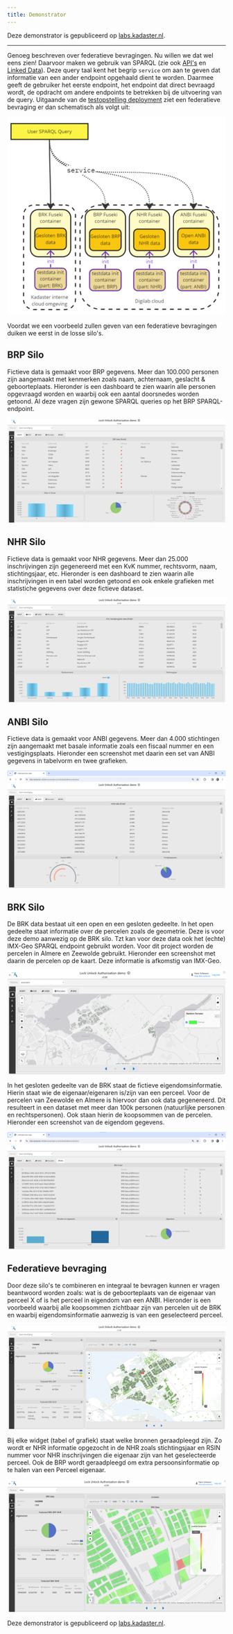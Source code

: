 ```yaml
---
title: Demonstrator
---
```

Deze demonstrator is gepubliceerd op <a
href="https://labs.kadaster.nl/demonstrators/unlocked/demonstrator"
target="_blank">labs.kadaster.nl</a>.

---

Genoeg beschreven over federatieve bevragingen. Nu willen we dat wel eens zien! Daarvoor maken we
gebruik van SPARQL (zie ook [API's](./apis.md) en [Linked Data](./linkeddata.md)). Deze query taal
kent het begrip `service` om aan te geven dat informatie van een ander endpoint opgehaald dient te
worden. Daarmee geeft de gebruiker het eerste endpoint, het endpoint dat direct bevraagd wordt, de
opdracht om andere endpoints te betrekken bij de uitvoering van de query. Uitgaande van de
[testopstelling deployment](./testopstelling.md#deployment) ziet een federatieve bevraging er dan
schematisch als volgt uit:

![Schematische SPARQL Query demo](images/testopstelling-federatieve-bevraging.png)

Voordat we een voorbeeld zullen geven van een federatieve bevragingen duiken we eerst in de losse
silo's. 

## BRP Silo

Fictieve data is gemaakt voor BRP gegevens. Meer dan 100.000 personen zijn aangemaakt met kenmerken
zoals naam, achternaam, geslacht & geboorteplaats. Hieronder is een dashboard te zien waarin alle
personen opgevraagd worden en waarbij ook een aantal doorsnedes worden getoond. Al deze vragen zijn
gewone SPARQL queries op het BRP SPARQL-endpoint.

![linked data in context](images/BRP-Data.png)

## NHR Silo

Fictieve data is gemaakt voor NHR gegevens. Meer dan 25.000 inschrijvingen zijn gegenereerd met een
KvK nummer, rechtsvorm, naam, stichtingsjaar, etc. Hieronder is een dashboard te zien waarin alle
inschrijvingen in een tabel worden getoond en ook enkele grafieken met statistiche gegevens over
deze fictieve dataset.

![linked data in context](images/NHR-Data.png)

## ANBI Silo

Fictieve data is gemaakt voor ANBI gegevens. Meer dan 4.000 stichtingen zijn aangemaakt met basale
informatie zoals een fiscaal nummer en een vestigingsplaats. Hieronder een screenshot met daarin een
set van ANBI gegevens in tabelvorm en twee grafieken.

![linked data in context](images/ANBI-Data.png)

## BRK Silo

De BRK data bestaat uit een open en een gesloten gedeelte. In het open gedeelte staat informatie
over de percelen zoals de geometrie. Deze is voor deze demo aanwezig op de BRK silo. Tzt kan voor
deze data ook het (echte) IMX-Geo SPARQL endpoint gebruikt worden. Voor dit project worden de
percelen in Almere en Zeewolde gebruikt. Hieronder een screenshot met daarin de percelen op de
kaart. Deze informatie is afkomstig van IMX-Geo.

![linked data in context](images/BRK-Data.png)

In het gesloten gedeelte van de BRK staat de fictieve eigendomsinformatie. Hierin staat wie de
eigenaar/eigenaren is/zijn van een perceel. Voor de percelen van Zeewolde en Almere is hiervoor dan
ook data gegenereerd. Dit resulteert in een dataset met meer dan 100k personen (natuurlijke personen en
rechtspersonen). Ook staan hierin de koopsommen van de percelen. Hieronder een screenshot van de
eigendom gegevens.

![BRK data](images/BRK-DataV2.png)


## Federatieve bevraging

Door deze silo's te combineren en integraal te bevragen kunnen er vragen beantwoord worden zoals:
wat is de geboorteplaats van de eigenaar van perceel X of is het perceel in eigendom van een ANBI.
Hieronder is een voorbeeld waarbij alle koopsommen zichtbaar zijn van percelen uit de BRK en waarbij
eigendomsinformatie aanwezig is van een geselecteerd perceel. 

![FDS](images/FDS-DataV2.png) 

Bij elke widget (tabel of grafiek) staat welke bronnen geraadpleegd zijn. Zo wordt er NHR
informatie opgezocht in de NHR zoals stichtingsjaar en RSIN nummer voor NHR inschrijvingen die
eigenaar zijn van het geselecteerde perceel. Ook de BRP wordt geraadpleegd om extra persoonsinformatie op te halen van een Perceel eigenaar. 

![FDS](images/FDS-Data.png)

Deze demonstrator is gepubliceerd op <a
href="https://labs.kadaster.nl/demonstrators/unlocked/demonstrator"
target="_blank">labs.kadaster.nl</a>.
